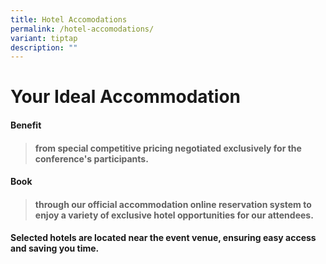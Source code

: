 ```yaml
---
title: Hotel Accomodations
permalink: /hotel-accomodations/
variant: tiptap
description: ""
---
```

<h1><strong>Your Ideal Accommodation</strong></h1>
<h4><strong>Benefit</strong></h4>
<blockquote>
<h4>from special competitive pricing negotiated exclusively for the conference's participants.</h4>
</blockquote>
<h4><strong>Book</strong> </h4>
<blockquote>
<h4>through our official accommodation online reservation system to enjoy a variety of exclusive hotel opportunities for our attendees.</h4>
</blockquote>
<h4>Selected hotels are located near the event venue, ensuring easy access and saving you time.</h4>
<p></p>